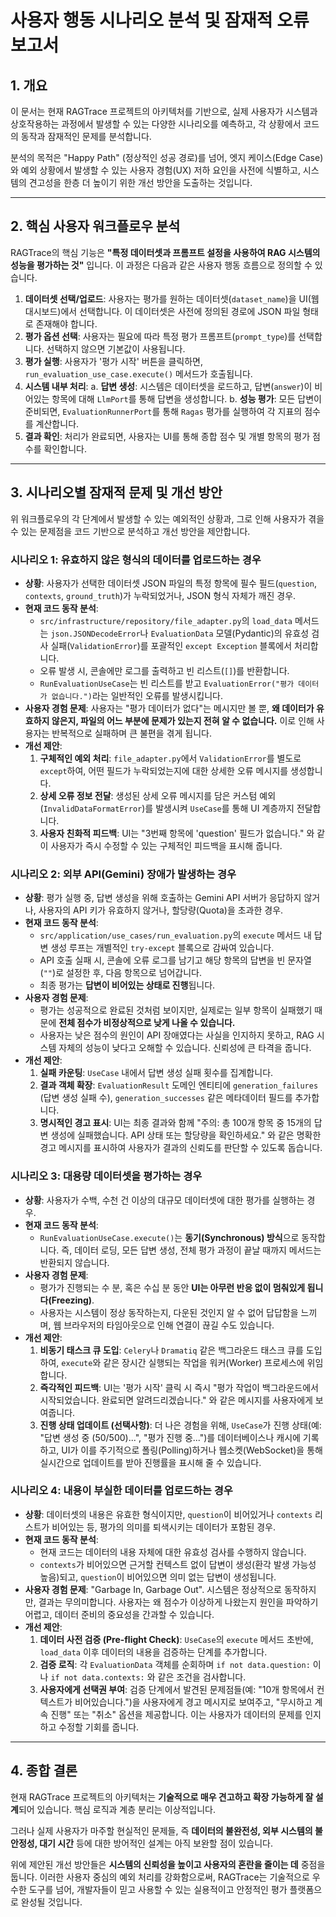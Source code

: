 # 사용자 행동 시나리오 분석 및 잠재적 오류 보고서

## 1. 개요

이 문서는 현재 RAGTrace 프로젝트의 아키텍처를 기반으로, 실제 사용자가 시스템과 상호작용하는 과정에서 발생할 수 있는 다양한 시나리오를 예측하고, 각 상황에서 코드의 동작과 잠재적인 문제를 분석합니다.

분석의 목적은 "Happy Path" (정상적인 성공 경로)를 넘어, 엣지 케이스(Edge Case)와 예외 상황에서 발생할 수 있는 사용자 경험(UX) 저하 요인을 사전에 식별하고, 시스템의 견고성을 한층 더 높이기 위한 개선 방안을 도출하는 것입니다.

---

## 2. 핵심 사용자 워크플로우 분석

RAGTrace의 핵심 기능은 **"특정 데이터셋과 프롬프트 설정을 사용하여 RAG 시스템의 성능을 평가하는 것"** 입니다. 이 과정은 다음과 같은 사용자 행동 흐름으로 정의할 수 있습니다.

1.  **데이터셋 선택/업로드**: 사용자는 평가를 원하는 데이터셋(`dataset_name`)을 UI(웹 대시보드)에서 선택합니다. 이 데이터셋은 사전에 정의된 경로에 JSON 파일 형태로 존재해야 합니다.
2.  **평가 옵션 선택**: 사용자는 필요에 따라 특정 평가 프롬프트(`prompt_type`)를 선택합니다. 선택하지 않으면 기본값이 사용됩니다.
3.  **평가 실행**: 사용자가 '평가 시작' 버튼을 클릭하면, `run_evaluation_use_case.execute()` 메서드가 호출됩니다.
4.  **시스템 내부 처리**:
    a.  **답변 생성**: 시스템은 데이터셋을 로드하고, 답변(`answer`)이 비어있는 항목에 대해 `LlmPort`를 통해 답변을 생성합니다.
    b.  **성능 평가**: 모든 답변이 준비되면, `EvaluationRunnerPort`를 통해 `Ragas` 평가를 실행하여 각 지표의 점수를 계산합니다.
5.  **결과 확인**: 처리가 완료되면, 사용자는 UI를 통해 종합 점수 및 개별 항목의 평가 점수를 확인합니다.

---

## 3. 시나리오별 잠재적 문제 및 개선 방안

위 워크플로우의 각 단계에서 발생할 수 있는 예외적인 상황과, 그로 인해 사용자가 겪을 수 있는 문제점을 코드 기반으로 분석하고 개선 방안을 제안합니다.

### 시나리오 1: 유효하지 않은 형식의 데이터를 업로드하는 경우

-   **상황**: 사용자가 선택한 데이터셋 JSON 파일의 특정 항목에 필수 필드(`question`, `contexts`, `ground_truth`)가 누락되었거나, JSON 형식 자체가 깨진 경우.
-   **현재 코드 동작 분석**:
    -   `src/infrastructure/repository/file_adapter.py`의 `load_data` 메서드는 `json.JSONDecodeError`나 `EvaluationData` 모델(Pydantic)의 유효성 검사 실패(`ValidationError`)를 포괄적인 `except Exception` 블록에서 처리합니다.
    -   오류 발생 시, 콘솔에만 로그를 출력하고 빈 리스트(`[]`)를 반환합니다.
    -   `RunEvaluationUseCase`는 빈 리스트를 받고 `EvaluationError("평가 데이터가 없습니다.")`라는 일반적인 오류를 발생시킵니다.
-   **사용자 경험 문제**: 사용자는 "평가 데이터가 없다"는 메시지만 볼 뿐, **왜 데이터가 유효하지 않은지, 파일의 어느 부분에 문제가 있는지 전혀 알 수 없습니다.** 이로 인해 사용자는 반복적으로 실패하며 큰 불편을 겪게 됩니다.
-   **개선 제안**:
    1.  **구체적인 예외 처리**: `file_adapter.py`에서 `ValidationError`를 별도로 `except`하여, 어떤 필드가 누락되었는지에 대한 상세한 오류 메시지를 생성합니다.
    2.  **상세 오류 정보 전달**: 생성된 상세 오류 메시지를 담은 커스텀 예외(`InvalidDataFormatError`)를 발생시켜 `UseCase`를 통해 UI 계층까지 전달합니다.
    3.  **사용자 친화적 피드백**: UI는 "3번째 항목에 'question' 필드가 없습니다." 와 같이 사용자가 즉시 수정할 수 있는 구체적인 피드백을 표시해 줍니다.

### 시나리오 2: 외부 API(Gemini) 장애가 발생하는 경우

-   **상황**: 평가 실행 중, 답변 생성을 위해 호출하는 Gemini API 서버가 응답하지 않거나, 사용자의 API 키가 유효하지 않거나, 할당량(Quota)을 초과한 경우.
-   **현재 코드 동작 분석**:
    -   `src/application/use_cases/run_evaluation.py`의 `execute` 메서드 내 답변 생성 루프는 개별적인 `try-except` 블록으로 감싸여 있습니다.
    -   API 호출 실패 시, 콘솔에 오류 로그를 남기고 해당 항목의 답변을 빈 문자열(`""`)로 설정한 후, 다음 항목으로 넘어갑니다.
    -   최종 평가는 **답변이 비어있는 상태로 진행**됩니다.
-   **사용자 경험 문제**:
    -   평가는 성공적으로 완료된 것처럼 보이지만, 실제로는 일부 항목이 실패했기 때문에 **전체 점수가 비정상적으로 낮게 나올 수 있습니다.**
    -   사용자는 낮은 점수의 원인이 API 장애였다는 사실을 인지하지 못하고, RAG 시스템 자체의 성능이 낮다고 오해할 수 있습니다. 신뢰성에 큰 타격을 줍니다.
-   **개선 제안**:
    1.  **실패 카운팅**: `UseCase` 내에서 답변 생성 실패 횟수를 집계합니다.
    2.  **결과 객체 확장**: `EvaluationResult` 도메인 엔티티에 `generation_failures` (답변 생성 실패 수), `generation_successes` 같은 메타데이터 필드를 추가합니다.
    3.  **명시적인 경고 표시**: UI는 최종 결과와 함께 "주의: 총 100개 항목 중 15개의 답변 생성에 실패했습니다. API 상태 또는 할당량을 확인하세요." 와 같은 명확한 경고 메시지를 표시하여 사용자가 결과의 신뢰도를 판단할 수 있도록 돕습니다.

### 시나리오 3: 대용량 데이터셋을 평가하는 경우

-   **상황**: 사용자가 수백, 수천 건 이상의 대규모 데이터셋에 대한 평가를 실행하는 경우.
-   **현재 코드 동작 분석**:
    -   `RunEvaluationUseCase.execute()`는 **동기(Synchronous) 방식**으로 동작합니다. 즉, 데이터 로딩, 모든 답변 생성, 전체 평가 과정이 끝날 때까지 메서드는 반환되지 않습니다.
-   **사용자 경험 문제**:
    -   평가가 진행되는 수 분, 혹은 수십 분 동안 **UI는 아무런 반응 없이 멈춰있게 됩니다(Freezing)**.
    -   사용자는 시스템이 정상 동작하는지, 다운된 것인지 알 수 없어 답답함을 느끼며, 웹 브라우저의 타임아웃으로 인해 연결이 끊길 수도 있습니다.
-   **개선 제안**:
    1.  **비동기 태스크 큐 도입**: `Celery`나 `Dramatiq` 같은 백그라운드 태스크 큐를 도입하여, `execute`와 같은 장시간 실행되는 작업을 워커(Worker) 프로세스에 위임합니다.
    2.  **즉각적인 피드백**: UI는 '평가 시작' 클릭 시 즉시 "평가 작업이 백그라운드에서 시작되었습니다. 완료되면 알려드리겠습니다." 와 같은 메시지를 사용자에게 보여줍니다.
    3.  **진행 상태 업데이트 (선택사항)**: 더 나은 경험을 위해, `UseCase`가 진행 상태(예: "답변 생성 중 (50/500)...", "평가 진행 중...")를 데이터베이스나 캐시에 기록하고, UI가 이를 주기적으로 폴링(Polling)하거나 웹소켓(WebSocket)을 통해 실시간으로 업데이트를 받아 진행률을 표시해 줄 수 있습니다.

### 시나리오 4: 내용이 부실한 데이터를 업로드하는 경우

-   **상황**: 데이터셋의 내용은 유효한 형식이지만, `question`이 비어있거나 `contexts` 리스트가 비어있는 등, 평가의 의미를 퇴색시키는 데이터가 포함된 경우.
-   **현재 코드 동작 분석**:
    -   현재 코드는 데이터의 내용 자체에 대한 유효성 검사를 수행하지 않습니다.
    -   `contexts`가 비어있으면 근거할 컨텍스트 없이 답변이 생성(환각 발생 가능성 높음)되고, `question`이 비어있으면 의미 없는 답변이 생성됩니다.
-   **사용자 경험 문제**: "Garbage In, Garbage Out". 시스템은 정상적으로 동작하지만, 결과는 무의미합니다. 사용자는 왜 점수가 이상하게 나왔는지 원인을 파악하기 어렵고, 데이터 준비의 중요성을 간과할 수 있습니다.
-   **개선 제안**:
    1.  **데이터 사전 검증 (Pre-flight Check)**: `UseCase`의 `execute` 메서드 초반에, `load_data` 이후 데이터의 내용을 검증하는 단계를 추가합니다.
    2.  **검증 로직**: 각 `EvaluationData` 객체를 순회하며 `if not data.question:` 이나 `if not data.contexts:` 와 같은 조건을 검사합니다.
    3.  **사용자에게 선택권 부여**: 검증 단계에서 발견된 문제점들(예: "10개 항목에서 컨텍스트가 비어있습니다.")을 사용자에게 경고 메시지로 보여주고, "무시하고 계속 진행" 또는 "취소" 옵션을 제공합니다. 이는 사용자가 데이터의 문제를 인지하고 수정할 기회를 줍니다.

---

## 4. 종합 결론

현재 RAGTrace 프로젝트의 아키텍처는 **기술적으로 매우 견고하고 확장 가능하게 잘 설계**되어 있습니다. 핵심 로직과 계층 분리는 이상적입니다.

그러나 실제 사용자가 마주할 현실적인 문제들, 즉 **데이터의 불완전성, 외부 시스템의 불안정성, 대기 시간** 등에 대한 방어적인 설계는 아직 보완할 점이 있습니다.

위에 제안된 개선 방안들은 **시스템의 신뢰성을 높이고 사용자의 혼란을 줄이는 데** 중점을 둡니다. 이러한 사용자 중심의 예외 처리를 강화함으로써, RAGTrace는 기술적으로 우수한 도구를 넘어, 개발자들이 믿고 사용할 수 있는 실용적이고 안정적인 평가 플랫폼으로 완성될 것입니다. 